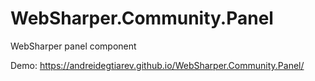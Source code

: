 # WebSharper.Community.Panel
WebSharper panel component

Demo: https://andreidegtiarev.github.io/WebSharper.Community.Panel/


